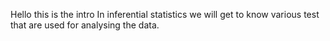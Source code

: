 Hello this is the intro
In inferential statistics we will get to know various test that are used for analysing the data.
